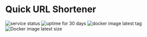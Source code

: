# Quick URL Shortener

![service status](https://img.shields.io/uptimerobot/status/m789069294-5d3dd102dd21c1016b49f7e1?label=service)
![uptime for 30 days](https://img.shields.io/uptimerobot/ratio/30/m789069294-5d3dd102dd21c1016b49f7e1)
![docker image latest tag](https://img.shields.io/docker/v/vyivanov/url-shortener?label=image%20tag)
![Docker image latest size](https://img.shields.io/docker/image-size/vyivanov/url-shortener?label=image%20size)
